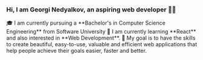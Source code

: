 ### Hi, I am Georgi Nedyalkov, an aspiring web developer 🙋‍♂️

<table>
  <tr valign="center"> 
      🎓 I am currently pursuing a **Bachelor's in Computer Science Engineering** from Software University
      🌱 I am currently learning **React** and also interested in **Web Development**.
      🎯 My goal is to have the skills to create beautiful, easy-to-use, valuable and efficient web applications that help people achieve their goals easier, faster and better.
  </table>

<!--
**GeorgiNedyalkov/GeorgiNedyalkov** is a ✨ _special_ ✨ repository because its `README.md` (this file) appears on your GitHub profile.

Here are some ideas to get you started:

- 🔭 I’m currently working on ...
- 🌱 I’m currently learning ...
- 👯 I’m looking to collaborate on ...
- 🤔 I’m looking for help with ...
- 💬 Ask me about ...
- 📫 How to reach me: ...
- 😄 Pronouns: ...
- ⚡ Fun fact: ...
-->
